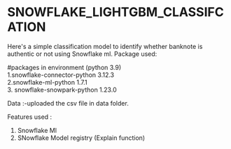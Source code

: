 # SNOWFLAKE_LIGHTGBM_CLASSIFCATION
Here's a simple classification model to identify whether banknote is authentic or not using Snowflake ml.
Package used:

#packages in environment (python 3.9)                 
1.snowflake-connector-python 3.12.3         
2.snowflake-ml-python       1.7.1                   
3. snowflake-snowpark-python 1.23.0          


Data :-uploaded the csv file in data folder.

Features used : 
1. Snowflake Ml
2. SNowflake Model registry (Explain function)
